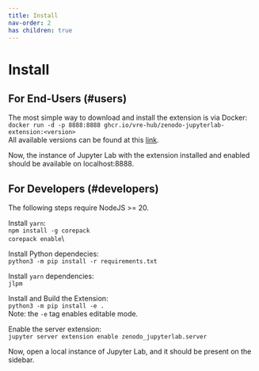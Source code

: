 ```yaml
---
title: Install
nav-order: 2
has children: true
---
```


# Install

## For End-Users (#users)

The most simple way to download and install the extension is via Docker:\
`docker run -d -p 8888:8888 ghcr.io/vre-hub/zenodo-jupyterlab-extension:<version>`\
All available versions can be found at this [link](https://github.com/vre-hub/zenodo-jupyterlab-extension/pkgs/container/zenodo-jupyterlab-extension).

Now, the instance of Jupyter Lab with the extension installed and enabled should be available on localhost:8888.

## For Developers (#developers)

The following steps require NodeJS >= 20.

Install `yarn`:\
`npm install -g corepack`\
`corepack enable`\

Install Python dependecies:\
`python3 -m pip install -r requirements.txt`

Install `yarn` dependencies:\
`jlpm`

Install and Build the Extension:\
`python3 -m pip install -e .`\
Note: the `-e` tag enables editable mode.

Enable the server extension:\
`jupyter server extension enable zenodo_jupyterlab.server`

Now, open a local instance of Jupyter Lab, and it should be present on the sidebar.
